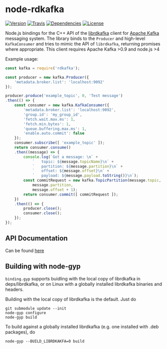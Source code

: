 # node-rdkafka
[![Version](https://img.shields.io/npm/v/rdkafka.svg?maxAge=2592000&style=flat-square)](https://www.npmjs.com/package/rdkafka)
[![Travis](https://img.shields.io/travis/wikimedia/node-rdkafka.svg?maxAge=2592000&style=flat-square)](https://travis-ci.org/wikimedia/node-rdkafka)
[![Dependencies](https://img.shields.io/david/wikimedia/node-rdkafka.svg?maxAge=2592000&style=flat-square)](https://david-dm.org/wikimedia/node-rdkafka)
[![License](https://img.shields.io/github/license/wikimedia/node-rdkafka.svg?maxAge=2592000&style=flat-square)](https://github.com/wikimedia/node-rdkafka/blob/master/LICENSE)

Node.js bindings for the C++ API of the [librdkafka](https://github.com/edenhill/librdkafka) client for [Apache Kafka](http://kafka.apache.org) messaging system. The library binds to the `Producer` and high-level `KafkaConsumer` and tries to mimic the API of `librdkafka`, returning promises where appropriate. This client requires Apache Kafka >0.9 and node.js >4

Example usage:
```javascript
const kafka = require('rdkafka');

const producer = new kafka.Producer({
    'metadata.broker.list': 'localhost:9092'
});

producer.produce('example_topic', 0, 'Test message')
.then(() => {    
    const consumer = new kafka.KafkaConsumer({
        'metadata.broker.list': 'localhost:9092',
        'group.id': 'my_group_id',
        'fetch.wait.max.ms': 1,
        'fetch.min.bytes': 1,
        'queue.buffering.max.ms': 1,
        'enable.auto.commit': false
    });
    consumer.subscribe([ 'example_topic' ]);
    return consumer.consume()
    .then((message) => {
        console.log(`Got a message: \n` +
            `   topic: ${message.topicName}\n` +
            `   partition: ${message.partition}\n` +
            `   offset: ${message.offset}\n` +
            `   payload: ${message.payload.toString()}\n`);
        const commitRequest = new kafka.TopicPartition(message.topic, 
            message.partition, 
            message.offset + 1);
        return consumer.commit([ commitRequest ]);
    })
    .then(() => {
        producer.close();
        consumer.close();
    });
});
```

## API Documentation
  Can be found [here](https://github.com/wikimedia/node-rdkafka/blob/master/docs/api.md)

## Building with node-gyp

`binding.gyp` supports buidling with the local copy of librdkafka in
deps/librdkafka, or on Linux with a globally installed librdkafka binaries and
headers.

Building with the local copy of librdkafka is the default.  Just do

```
git submodule update --init
node-gyp configure
node-gyp build
````

To build against a globally installed librdkafka (e.g. one installed
with .deb packages), do

```
node-gyp --BUILD_LIBRDKAKFA=0 build
```

##
